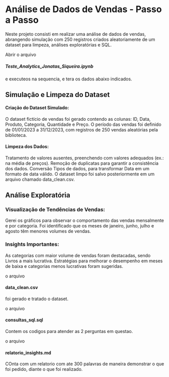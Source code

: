 # Análise de Dados de Vendas - Passo a Passo
Neste projeto consisti em realizar uma análise de dados de vendas, abrangendo simulação com 250 registros criados aleatoriamente de um dataset para limpeza, análises exploratórias e SQL.

Abrir o arquivo 
##### Teste_Analytics_Jonatas_Siqueira.ipynb
e executeos na sequencia, e tera os dados abaixo indicados.


## Simulação e Limpeza do Dataset
#### Criação do Dataset Simulado:

O dataset fictício de vendas foi gerado contendo as colunas: ID, Data, Produto, Categoria, Quantidade e Preço.
O período das vendas foi definido de 01/01/2023 a 31/12/2023, com registros de 250 vendas aleatórias pela biblioteca.

#### Limpeza dos Dados:

Tratamento de valores ausentes, preenchendo com valores adequados (ex.: na média de preços).
Remoção de duplicatas para garantir a consistência dos dados.
Conversão Tipos de dados, para transformar Data em um formato de data válido.
O dataset limpo foi salvo posteriormente em um arquivo chamado data_clean.csv.


## Análise Exploratória
### Visualização de Tendências de Vendas:

Gerei os gráficos para observar o comportamento das vendas mensalmente e por categoria.
Foi identificado que os meses de janeiro, junho, julho e agosto têm menores volumes de vendas.
### Insights Importantes:

As categorias com maior volume de vendas foram destacadas, sendo Livros a mais lucrativa.
Estratégias para melhorar o desempenho em meses de baixa e categorias menos lucrativas foram sugeridas.


o arquivo
#### data_clean.csv
foi gerado e tratado o dataset.

o arquivo
#### consultas_sql.sql
Contem os codigos para atender as 2 perguntas em questao.

o arquivo
#### relatorio_insights.md
COnta com um relatorio com ate 300 palavras de maneira demonstrar o que foi pedido, diante o que foi realizado.


